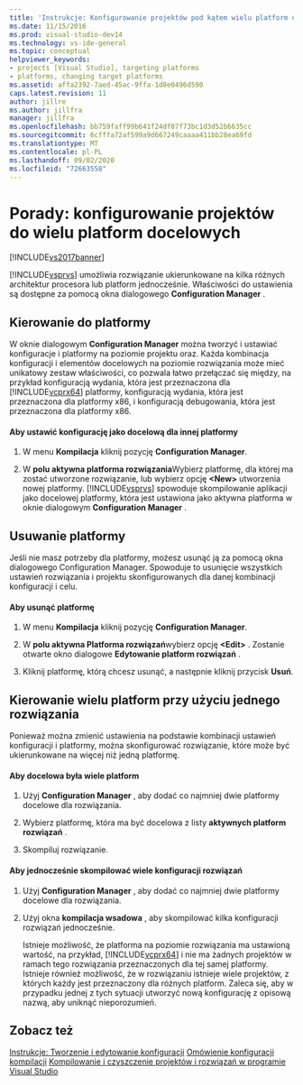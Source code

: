 ```yaml
---
title: 'Instrukcje: Konfigurowanie projektów pod kątem wielu platform docelowych | Microsoft Docs'
ms.date: 11/15/2016
ms.prod: visual-studio-dev14
ms.technology: vs-ide-general
ms.topic: conceptual
helpviewer_keywords:
- projects [Visual Studio], targeting platforms
- platforms, changing target platforms
ms.assetid: affa2392-7aed-45ac-9ffa-1d8e0496d590
caps.latest.revision: 11
author: jillre
ms.author: jillfra
manager: jillfra
ms.openlocfilehash: bb759faff99b641f24df87f73bc1d3d52b6635cc
ms.sourcegitcommit: 6cfffa72af599a9d667249caaaa411bb28ea69fd
ms.translationtype: MT
ms.contentlocale: pl-PL
ms.lasthandoff: 09/02/2020
ms.locfileid: "72663558"
---
```

# <a name="how-to-configure-projects-to-target-multiple-platforms"></a>Porady: konfigurowanie projektów do wielu platform docelowych
[!INCLUDE[vs2017banner](../includes/vs2017banner.md)]

[!INCLUDE[vsprvs](../includes/vsprvs-md.md)] umożliwia rozwiązanie ukierunkowane na kilka różnych architektur procesora lub platform jednocześnie. Właściwości do ustawienia są dostępne za pomocą okna dialogowego **Configuration Manager** .

## <a name="targeting-a-platform"></a>Kierowanie do platformy
 W oknie dialogowym **Configuration Manager** można tworzyć i ustawiać konfiguracje i platformy na poziomie projektu oraz. Każda kombinacja konfiguracji i elementów docelowych na poziomie rozwiązania może mieć unikatowy zestaw właściwości, co pozwala łatwo przełączać się między, na przykład konfiguracją wydania, która jest przeznaczona dla [!INCLUDE[vcprx64](../includes/vcprx64-md.md)] platformy, konfiguracją wydania, która jest przeznaczona dla platformy x86, i konfiguracją debugowania, która jest przeznaczona dla platformy x86.

#### <a name="to-set-your-configuration-to-target-a-different-platform"></a>Aby ustawić konfigurację jako docelową dla innej platformy

1. W menu **Kompilacja** kliknij pozycję **Configuration Manager**.

2. W **polu aktywna platforma rozwiązania**Wybierz platformę, dla której ma zostać utworzone rozwiązanie, lub wybierz opcję **\<New>** utworzenia nowej platformy. [!INCLUDE[vsprvs](../includes/vsprvs-md.md)] spowoduje skompilowanie aplikacji jako docelowej platformy, która jest ustawiona jako aktywna platforma w oknie dialogowym **Configuration Manager** .

## <a name="removing-a-platform"></a>Usuwanie platformy
 Jeśli nie masz potrzeby dla platformy, możesz usunąć ją za pomocą okna dialogowego Configuration Manager. Spowoduje to usunięcie wszystkich ustawień rozwiązania i projektu skonfigurowanych dla danej kombinacji konfiguracji i celu.

#### <a name="to-remove-a-platform"></a>Aby usunąć platformę

1. W menu **Kompilacja** kliknij pozycję **Configuration Manager**.

2. W **polu aktywna Platforma rozwiązań**wybierz opcję **\<Edit>** . Zostanie otwarte okno dialogowe **Edytowanie platform rozwiązań** .

3. Kliknij platformę, którą chcesz usunąć, a następnie kliknij przycisk **Usuń**.

## <a name="targeting-multiple-platforms-with-one-solution"></a>Kierowanie wielu platform przy użyciu jednego rozwiązania
 Ponieważ można zmienić ustawienia na podstawie kombinacji ustawień konfiguracji i platformy, można skonfigurować rozwiązanie, które może być ukierunkowane na więcej niż jedną platformę.

#### <a name="to-target-multiple-platforms"></a>Aby docelowa była wiele platform

1. Użyj **Configuration Manager** , aby dodać co najmniej dwie platformy docelowe dla rozwiązania.

2. Wybierz platformę, która ma być docelowa z listy **aktywnych platform rozwiązań** .

3. Skompiluj rozwiązanie.

#### <a name="to-build-multiple-solution-configurations-at-once"></a>Aby jednocześnie skompilować wiele konfiguracji rozwiązań

1. Użyj **Configuration Manager** , aby dodać co najmniej dwie platformy docelowe dla rozwiązania.

2. Użyj okna **kompilacja wsadowa** , aby skompilować kilka konfiguracji rozwiązań jednocześnie.

   Istnieje możliwość, że platforma na poziomie rozwiązania ma ustawioną wartość, na przykład, [!INCLUDE[vcprx64](../includes/vcprx64-md.md)] i nie ma żadnych projektów w ramach tego rozwiązania przeznaczonych dla tej samej platformy. Istnieje również możliwość, że w rozwiązaniu istnieje wiele projektów, z których każdy jest przeznaczony dla różnych platform. Zaleca się, aby w przypadku jednej z tych sytuacji utworzyć nową konfigurację z opisową nazwą, aby uniknąć nieporozumień.

## <a name="see-also"></a>Zobacz też
 [Instrukcje: Tworzenie i edytowanie konfiguracji](../ide/how-to-create-and-edit-configurations.md) [Omówienie konfiguracji kompilacji](../ide/understanding-build-configurations.md) [Kompilowanie i czyszczenie projektów i rozwiązań w programie Visual Studio](../ide/building-and-cleaning-projects-and-solutions-in-visual-studio.md)
